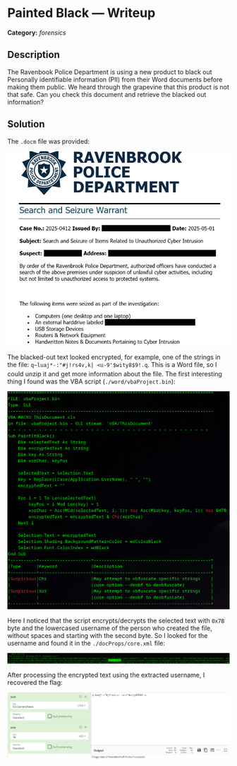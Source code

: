 # Painted Black — Writeup

**Category:** *forensics*

## Description

The Ravenbook Police Department is using a new product to black out Personally identifiable information (PII) from their Word documents before making them public. We heard through the grapevine that this product is not that safe. Can you check this document and retrieve the blacked out information?

## Solution

The `.docm` file was provided:

![The original file](../resources/WHY2025%20CTF/paintedblack1.png)

The blacked-out text looked encrypted, for example, one of the strings in the file: `q~luaj*-:"#j!rs4v,k| <u-9'$wity8$9!.q`.
This is a Word file, so I could unzip it and get more information about the file.
The first interesting thing I found was the VBA script (`./word/vbaProject.bin`):

![The VBA script](../resources/WHY2025%20CTF/paintedblack2.png)

Here I noticed that the script encrypts/decrypts the selected text with `0x7B` byte and the lowercased username of the person who created the file, without spaces and starting with the second byte. So I looked for the username and found it in the `./docProps/core.xml` file:

![the username of file author](../resources/WHY2025%20CTF/paintedblack3.png)

After processing the encrypted text using the extracted username, I recovered the flag:

![The recovered flag](../resources/WHY2025%20CTF/paintedblack4.png)
